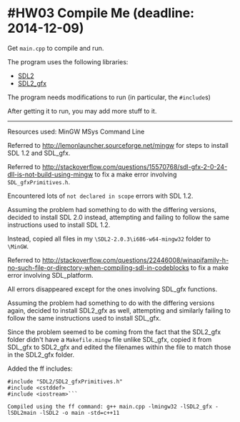 #HW03 Compile Me (deadline: 2014-12-09)
===

Get `main.cpp` to compile and run.

The program uses the following libraries:

* [SDL2](http://wiki.libsdl.org/APIByCategory)
* [SDL2_gfx](http://cms.ferzkopp.net/index.php/software/13-sdl-gfx)

The program needs modifications to run (in particular, the `#include`s)

After getting it to run, you may add more stuff to it.

<hr>

Resources used:
MinGW
MSys
Command Line

Referred to http://lemonlauncher.sourceforge.net/mingw for steps to install SDL 1.2 and SDL_gfx.

Referred to http://stackoverflow.com/questions/15570768/sdl-gfx-2-0-24-dll-is-not-build-using-mingw to fix a make error involving ```SDL_gfxPrimitives.h```.

Encountered lots of ```not declared in scope``` errors with SDL 1.2.

Assuming the problem had something to do with the differing versions, decided to install SDL 2.0 instead, attempting and failing to follow the same instructions used to install SDL 1.2.

Instead, copied all files in my ```\SDL2-2.0.3\i686-w64-mingw32``` folder to ```\MinGW```.

Referred to http://stackoverflow.com/questions/22446008/winapifamily-h-no-such-file-or-directory-when-compiling-sdl-in-codeblocks to fix a make error involving SDL_platform.

All errors disappeared except for the ones involving SDL_gfx functions.

Assuming the problem had something to do with the differing versions again, decided to install SDL2_gfx as well, attempting and similarly failing to follow the same instructions used to install SDL_gfx.

Since the problem seemed to be coming from the fact that the SDL2_gfx folder didn't have a ```Makefile.mingw``` file unlike SDL_gfx, copied it from SDL_gfx to SDL2_gfx and edited the filenames within the file to match those in the SDL2_gfx folder.

Added the ff includes:
```#include "SDL2/SDL.h"
#include "SDL2/SDL2_gfxPrimitives.h"
#include <cstddef>
#include <iostream>```

Compiled using the ff command: g++ main.cpp -lmingw32 -lSDL2_gfx -lSDL2main -lSDL2 -o main -std=c++11